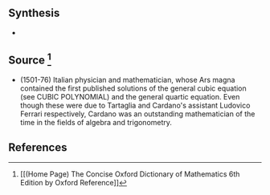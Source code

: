 ## Synthesis
- 
## Source [^1]
- (1501-76) Italian physician and mathematician, whose Ars magna contained the first published solutions of the general cubic equation (see CUBIC POLYNOMIAL) and the general quartic equation. Even though these were due to Tartaglia and Cardano's assistant Ludovico Ferrari respectively, Cardano was an outstanding mathematician of the time in the fields of algebra and trigonometry.
## References

[^1]: [[(Home Page) The Concise Oxford Dictionary of Mathematics 6th Edition by Oxford Reference]]